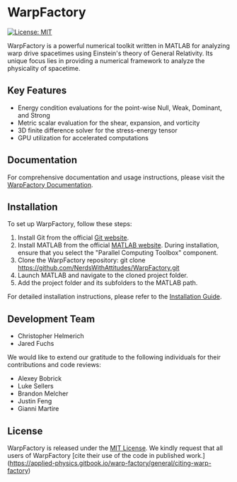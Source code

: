 # WarpFactory

[![License: MIT](https://img.shields.io/badge/License-MIT-yellow.svg)](https://opensource.org/licenses/MIT)

WarpFactory is a powerful numerical toolkit written in MATLAB for analyzing warp drive spacetimes using Einstein's theory of General Relativity. Its unique focus lies in providing a numerical framework to analyze the physicality of spacetime.

## Key Features

- Energy condition evaluations for the point-wise Null, Weak, Dominant, and Strong
- Metric scalar evaluation for the shear, expansion, and vorticity
- 3D finite difference solver for the stress-energy tensor
- GPU utilization for accelerated computations

## Documentation

For comprehensive documentation and usage instructions, please visit the [WarpFactory Documentation](https://applied-physics.gitbook.io/warp-factory).

## Installation

To set up WarpFactory, follow these steps:

1. Install Git from the official [Git website](https://git-scm.com/).
2. Install MATLAB from the official [MATLAB website](https://www.mathworks.com/products/matlab.html). During installation, ensure that you select the "Parallel Computing Toolbox" component.
3. Clone the WarpFactory repository: git clone https://github.com/NerdsWithAttitudes/WarpFactory.git
4. Launch MATLAB and navigate to the cloned project folder.
5. Add the project folder and its subfolders to the MATLAB path.

For detailed installation instructions, please refer to the [Installation Guide](https://applied-physics.gitbook.io/warp-factory/overview/installing-warp-factory).

## Development Team

- Christopher Helmerich
- Jared Fuchs

We would like to extend our gratitude to the following individuals for their contributions and code reviews:
- Alexey Bobrick
- Luke Sellers
- Brandon Melcher
- Justin Feng
- Gianni Martire

## License

WarpFactory is released under the [MIT License](https://opensource.org/licenses/MIT). We kindly request that all users of WarpFactory [cite their use of the code in published work.] (https://applied-physics.gitbook.io/warp-factory/general/citing-warp-factory)
